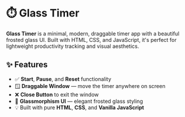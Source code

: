 # ⏱️ Glass Timer

**Glass Timer** is a minimal, modern, draggable timer app with a beautiful frosted glass UI. Built with HTML, CSS, and JavaScript, it's perfect for lightweight productivity tracking and visual aesthetics.


## ✨ Features

- ✅ **Start**, **Pause**, and **Reset** functionality
- 🪟 **Draggable Window** — move the timer anywhere on screen
- ❌ **Close Button** to exit the window
- 🧊 **Glassmorphism UI** — elegant frosted glass styling
- 💡 Built with pure **HTML**, **CSS**, and **Vanilla JavaScript**



